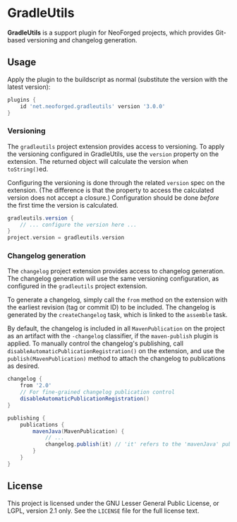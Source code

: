 # GradleUtils

**GradleUtils** is a support plugin for NeoForged projects, which provides Git-based versioning and changelog
generation.

## Usage

Apply the plugin to the buildscript as normal (substitute the version with the latest version):

```gradle
plugins {
    id 'net.neoforged.gradleutils' version '3.0.0'
}
```

### Versioning

The `gradleutils` project extension provides access to versioning. To apply the versioning configured in GradleUtils,
use the `version` property on the extension. The returned object will calculate the version when `toString()`ed.

Configuring the versioning is done through the related `version` spec on the extension. (The difference is that
the property to access the calculated version does not accept a closure.) Configuration should be done _before_ the
first time the version is calculated.

```gradle
gradleutils.version {
    // ... configure the version here ...
}
project.version = gradleutils.version
```

### Changelog generation

The `changelog` project extension provides access to changelog generation. The changelog generation will use the same
versioning configuration, as configured in the `gradleutils` project extension.

To generate a changelog, simply call the `from` method on the extension with the earliest revision (tag or commit ID) to
be included. The changelog is generated by the `createChangelog` task, which is linked to the `assemble` task.

By default, the changelog is included in all `MavenPublication` on the project as an artifact with the `-changelog`
classifier, if the `maven-publish` plugin is applied. To manually control the changelog's publishing, call
`disableAutomaticPublicationRegistration()` on the extension, and use the `publish(MavenPublication)` method to attach
the changelog to publications as desired.

```gradle
changelog {
    from '2.0'
    // For fine-grained changelog publication control
    disableAutomaticPublicationRegistration()
}

publishing {
    publications {
        mavenJava(MavenPublication) {
            // ...
            changelog.publish(it) // 'it' refers to the 'mavenJava' publication
        }
    }
}
```

## License

This project is licensed under the GNU Lesser General Public License, or LGPL, version 2.1 only. See the `LICENSE` file
for the full license text.
